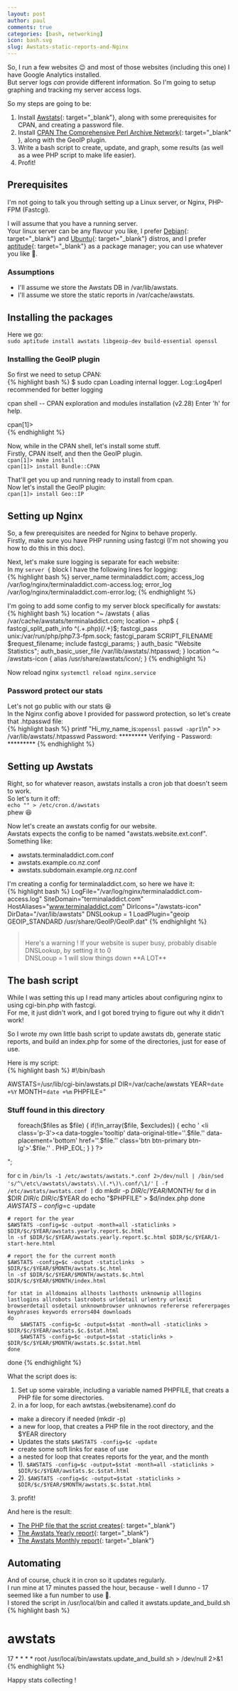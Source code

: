 ```yaml
---
layout: post
author: paul
comments: true
categories: [bash, networking]
icon: bash.svg
slug: Awstats-static-reports-and-Nginx
---
```

So, I run a few websites 😉 and most of those websites (including this one) I have Google Analytics installed.  
But server logs *can* provide different information. So I'm going to setup graphing and tracking my server access logs.  


So my steps are going to be:
1. Install [Awstats](https://awstats.sourceforge.io/){: target="_blank"}, along with some prerequisites for CPAN, and creating a password file.
2. Install [CPAN The Comprehensive Perl Archive Network](https://www.cpan.org/){: target="_blank" }, along with the GeoIP plugin.
3. Write a bash script to create, update, and graph, some results (as well as a wee PHP script to make life easier).
4. Profit!

## Prerequisites
I'm not going to talk you through setting up a Linux server, or Nginx, PHP-FPM (Fastcgi).  

I will assume that you have a running server.  
Your linux server can be any flavour you like, I prefer [Debian](https://www.debian.org/){: target="_blank"} and [Ubuntu](https://ubuntu.com/){: target="_blank"} distros, and I prefer [aptitude](https://wiki.debian.org/Aptitude){: target="_blank"} as a package manager; you can use whatever you like 🤗.

### Assumptions
* I'll assume we store the Awstats DB in /var/lib/awstats.  
* I'll assume we store the static reports in /var/cache/awstats.  

## Installing the packages
Here we go:   
```sudo aptitude install awstats libgeoip-dev build-essential openssl```  

### Installing the GeoIP plugin
So first we need to setup CPAN:  
{% highlight bash %}
$ sudo cpan
Loading internal logger. Log::Log4perl recommended for better logging

cpan shell -- CPAN exploration and modules installation (v2.28)
Enter 'h' for help.

cpan[1]>  
{% endhighlight %}

Now, while in the CPAN shell, let's install some stuff.  
Firstly, CPAN itself, and then the GeoIP plugin.  
```cpan[1]> make install```  
```cpan[1]> install Bundle::CPAN```  

That'll get you up and running ready to install from cpan.  
Now let's install the GeoIP plugin:  
```cpan[1]> install Geo::IP```  

## Setting up Nginx
So, a few prerequisites are needed for Nginx to behave properly.  
Firstly, make sure you have PHP running using fastcgi (I'm not showing you how to do this in this doc).   

Next, let's make sure logging is separate for each website:  
In my ```server {``` block I have the following lines for logging:  
{% highlight bash %}
server_name terminaladdict.com;
access_log /var/log/nginx/terminaladdict.com-access.log;
error_log /var/log/nginx/terminaladdict.com-error.log;
{% endhighlight %}

I'm going to add some config to my server block specifically for awstats:  
{% highlight bash %}
location ^~ /awstats {
	alias /var/cache/awstats/terminaladdict.com;
	location ~ \.php$ {
		fastcgi_split_path_info ^(.+\.php)(/.+)$;
		fastcgi_pass unix:/var/run/php/php7.3-fpm.sock;
		fastcgi_param SCRIPT_FILENAME $request_filename;
		include fastcgi_params;
	}
	auth_basic "Website Statistics";
	auth_basic_user_file /var/lib/awstats/.htpasswd;
}
location ^~ /awstats-icon {
	alias /usr/share/awstats/icon/;
}
{% endhighlight %}

Now reload nginx ```systemctl reload nginx.service```  

### Password protect our stats
Let's not go public with our stats 😆   
In the Nginx config above I provided for password protection, so let's create that .htpasswd file:   
{% highlight bash %}
printf "Hi_my_name_is:`openssl passwd -apr1`\n" >> /var/lib/awstats/.htpasswd
Password: *********
Verifying - Password: *********
{% endhighlight %}

## Setting up Awstats
Right, so for whatever reason, awstats installs a cron job that doesn't seem to work.   
So let's turn it off:   
```echo "" > /etc/cron.d/awstats```   
phew 😆

Now let's create an awstats config for our website.   
Awstats expects the config to be named "awstats.website.ext.conf".  
Something like:
* awstats.terminaladdict.com.conf
* awstats.example.co.nz.conf
* awstats.subdomain.example.org.nz.conf

I'm creating a config for terminaladdict.com, so here we have it:  
{% highlight bash %}
LogFile="/var/log/nginx/terminaladdict.com-access.log"
SiteDomain="terminaladdict.com"
HostAliases="www.terminaladdict.com"
DirIcons="/awstats-icon"
DirData="/var/lib/awstats"
DNSLookup = 1
LoadPlugin="geoip GEOIP_STANDARD /usr/share/GeoIP/GeoIP.dat"
{% endhighlight %}

> <br />
> Here's a warning !
> If your website is super busy, probably disable DNSLookup, by setting it to 0
> <br />
> DNSLooup = 1 will slow things down **A LOT**


## The bash script
While I was setting this up I read many articles about configuring nginx to using cgi-bin.php with fastcgi.  
For me, it just didn't work, and I got bored trying to figure out why it didn't work!   

So I wrote my own little bash script to update awstats db, generate static reports, and build an index.php for some of the directories, just for ease of use.  

Here is my script:  
{% highlight bash %}
#!/bin/bash

AWSTATS=/usr/lib/cgi-bin/awstats.pl
DIR=/var/cache/awstats
YEAR=`date +%Y`
MONTH=`date +%m`
PHPFILE="
<!DOCTYPE html>
<html lang='en'>
<head>
    <meta charset='utf-8'>
    <meta name='viewport' content='width=device-width, initial-scale=1, shrink-to-fit=no'>
    <title>Awstats</title>
    <link rel='stylesheet' href='https://stackpath.bootstrapcdn.com/bootstrap/4.5.2/css/bootstrap.min.css'>
    <meta name='description' content='Awstats for websites hosted on Net Enterprises Ltd' />
</head>
<body>

<div class='container-fluid pt-5'>
    <div class='container'>
        <div class='row'>
            <div class='col-md-12'>
                <h3>Stuff found in this directory</h3>
                <ul class='list-unstyled'>
<?php
\$dir = '.';
\$files = scandir(\$dir);
\$excludes = Array('.', '..', 'index.php');

foreach(\$files as \$file) {
    if(!in_array(\$file, \$excludes)) {
        echo '                  <li class=\'p-3\'><a data-toggle=\'tooltip\' data-original-title=\''.\$file.'\' data-placement=\'bottom\' href=\''.\$file.'\' class=\'btn btn-primary btn-lg\'>'.\$file.'</a></li>' . PHP_EOL;
    }
}
?>
                </ul>
            </div>
        </div>
    </div>
</div>
<script src='https://code.jquery.com/jquery-3.5.1.slim.min.js'></script>
<script src='https://unpkg.com/@popperjs/core@2'></script>
<script src='https://stackpath.bootstrapcdn.com/bootstrap/4.5.2/js/bootstrap.min.js'></script>
</body>
</html>
";

for c in `/bin/ls -1 /etc/awstats/awstats.*.conf 2>/dev/null | /bin/sed 's/^\/etc\/awstats\/awstats\.\(.*\)\.conf/\1/'` `[ -f /etc/awstats/awstats.conf ]`
do
    mkdir -p $DIR/$c/$YEAR/$MONTH/
    for d in $DIR $DIR/$c $DIR/$c/$YEAR
    do
        echo "$PHPFILE" > $d/index.php
    done
    $AWSTATS -config=$c -update

    # report for the year
    $AWSTATS -config=$c -output -month=all -staticlinks > $DIR/$c/$YEAR/awstats.yearly.report.$c.html
    ln -sf $DIR/$c/$YEAR/awstats.yearly.report.$c.html $DIR/$c/$YEAR/1-start-here.html

    # report the for the current month
    $AWSTATS -config=$c -output -staticlinks  > $DIR/$c/$YEAR/$MONTH/awstats.$c.html
    ln -sf $DIR/$c/$YEAR/$MONTH/awstats.$c.html $DIR/$c/$YEAR/$MONTH/index.html

    for stat in alldomains allhosts lasthosts unknownip alllogins lastlogins allrobots lastrobots urldetail urlentry urlexit browserdetail osdetail unknownbrowser unknownos refererse refererpages keyphrases keywords errors404 downloads
    do
        $AWSTATS -config=$c -output=$stat -month=all -staticlinks > $DIR/$c/$YEAR/awstats.$c.$stat.html
        $AWSTATS -config=$c -output=$stat -staticlinks > $DIR/$c/$YEAR/$MONTH/awstats.$c.$stat.html
    done
done
{% endhighlight %}

What the script does is: 
1. Set up some vairable, including a variable named PHPFILE, that creats a PHP file for some directories.
2. in a for loop, for each awtstas.{websitename}.conf do
  * make a direcory if needed (mkdir -p)
  * a new for loop, that creates a PHP file in the root directory, and the $YEAR directory
  * Updates the stats ```$AWSTATS -config=$c -update```
  * create some soft links for ease of use
  * a nested for loop that creates reports for the year, and the month
  * 1). ```$AWSTATS -config=$c -output=$stat -month=all -staticlinks > $DIR/$c/$YEAR/awstats.$c.$stat.html``` 
  * 2). ```$AWSTATS -config=$c -output=$stat -staticlinks > $DIR/$c/$YEAR/$MONTH/awstats.$c.$stat.html```
3. profit!

And here is the result:
* [The PHP file that the script creates](/assets/php/awstats.index.php){: target="_blank"}
* [The Awstats Yearly report](/assets/php/awstats.yearly.ternminaladdict.com.html){: target="_blank"}
* [The Awstats Monthly report](/assets/php/awstats.monthly.ternminaladdict.com.html){: target="_blank"}

## Automating
And of course, chuck it in cron so it updates regularly.   
I run mine at 17 minutes passed the hour, because - well I dunno - 17 seemed like a fun number to use 🤪.   
I stored the script in /usr/local/bin and called it awstats.update_and_build.sh   
{% highlight bash %}
# awstats
17 *    * * *   root    /usr/local/bin/awstats.update_and_build.sh > /dev/null 2>&1
{% endhighlight %}

Happy stats collecting !


